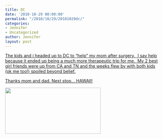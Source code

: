 ```yaml
---
title: DC
date: '2010-10-29 00:00:00'
permalink: "/2010/10/29/20101029dc/"
categories:
- Jennifer
- Uncategorized
author: Jennifer
layout: post
---
```


[The kids and i headed up to DC to &#8220;help&#8221; my mom after surgery.  I say help because it ended up being a much more therapeutic trip for me.  My 2 best girl friends were up from CA and TN and the weeks flew by with both kids (ok me too!) spoiled beyond belief.](http://www.flickr.com/photos/jenniferandJennifers_photos/sets/72157624984962247/)

[Thanks mom and dad. Next stop&#8230; HAWAII!](http://www.flickr.com/photos/jenniferandJennifers_photos/sets/72157624984962247/)

[<img title="IMG_0156" height="150" alt="" width="310" class="alignnone size-thumbnail wp-image-897" src="http://static.squarespace.com/static/50db6bb3e4b015296cd43789/50dfa5b1e4b0dc6320e0b5ea/50dfa5b3e4b0dc6320e0b7f8/1288361802000/?format=original" />](http://www.flickr.com/photos/jenniferandJennifers_photos/sets/72157624984962247/)
